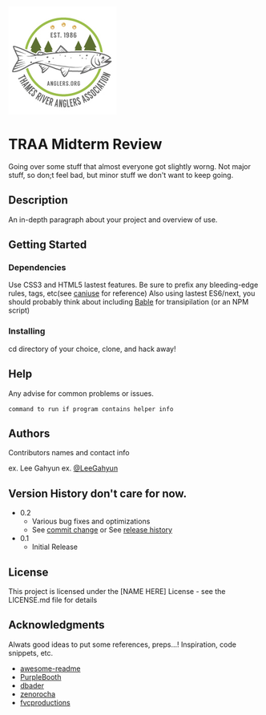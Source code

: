 ![TRAA Logo](images/traa_logo.jpg)

# TRAA Midterm Review
Going over some stuff that almost everyone got slightly worng. Not major stuff, so don;t feel bad, but minor stuff we don't want to keep going.

## Description

An in-depth paragraph about your project and overview of use.

## Getting Started

### Dependencies

Use CSS3 and HTML5 lastest features. Be sure to prefix any bleeding-edge rules, tags, etc(see [caniuse](https://caniuse.com/) for reference) Also using lastest ES6/next, you should probably think about including [Bable](https://babeljs.io/) for transipilation (or an NPM script)

### Installing

cd directory of your choice, clone, and hack away!

## Help

Any advise for common problems or issues.
```
command to run if program contains helper info
```

## Authors

Contributors names and contact info

ex. Lee Gahyun
ex. [@LeeGahyun](https://github.com/Gahyunlee23/190618_Web1.git)

## Version History don't care for now.

* 0.2
    * Various bug fixes and optimizations
    * See [commit change]() or See [release history]()
* 0.1
    * Initial Release

## License

This project is licensed under the [NAME HERE] License - see the LICENSE.md file for details

## Acknowledgments

Alwats good ideas to put some references, preps...!
Inspiration, code snippets, etc.
* [awesome-readme](https://github.com/matiassingers/awesome-readme)
* [PurpleBooth](https://gist.github.com/PurpleBooth/109311bb0361f32d87a2)
* [dbader](https://github.com/dbader/readme-template)
* [zenorocha](https://gist.github.com/zenorocha/4526327)
* [fvcproductions](https://gist.github.com/fvcproductions/1bfc2d4aecb01a834b46)